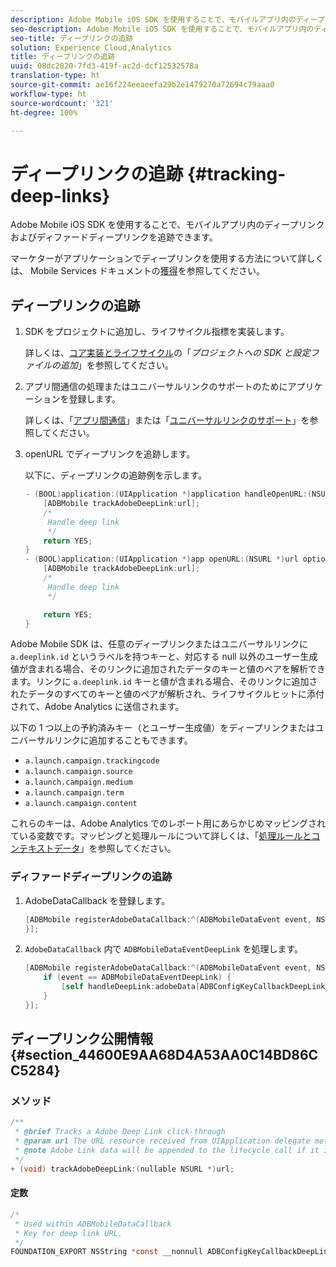 ```yaml
---
description: Adobe Mobile iOS SDK を使用することで、モバイルアプリ内のディープリンクおよびディファードディープリンクを追跡できます。
seo-description: Adobe Mobile iOS SDK を使用することで、モバイルアプリ内のディープリンクおよびディファードディープリンクを追跡できます。
seo-title: ディープリンクの追跡
solution: Experience Cloud,Analytics
title: ディープリンクの追跡
uuid: 08dc2820-7fd3-419f-ac2d-dcf12532578a
translation-type: ht
source-git-commit: ae16f224eeaeefa29b2e1479270a72694c79aaa0
workflow-type: ht
source-wordcount: '321'
ht-degree: 100%

---
```



# ディープリンクの追跡 {#tracking-deep-links}

Adobe Mobile iOS SDK を使用することで、モバイルアプリ内のディープリンクおよびディファードディープリンクを追跡できます。

マーケターがアプリケーションでディープリンクを使用する方法について詳しくは、 Mobile Services ドキュメントの[獲得](/help/ios/acquisition-main/acquisition.md)を参照してください。

## ディープリンクの追跡

1. SDK をプロジェクトに追加し、ライフサイクル指標を実装します。

   詳しくは、[コア実装とライフサイクル](/help/ios/getting-started/dev-qs.md)の「*プロジェクトへの SDK と設定ファイルの追加*」を参照してください。
1. アプリ間通信の処理またはユニバーサルリンクのサポートのためにアプリケーションを登録します。

   詳しくは、「[アプリ間通信](https://developer.apple.com/library/ios/documentation/iPhone/Conceptual/iPhoneOSProgrammingGuide/Inter-AppCommunication/Inter-AppCommunication.html#//apple_ref/doc/uid/TP40007072-CH6-SW10)」または「[ユニバーサルリンクのサポート](https://developer.apple.com/library/ios/documentation/General/Conceptual/AppSearch/UniversalLinks.html)」を参照してください。

1. openURL でディープリンクを追跡します。

   以下に、ディープリンクの追跡例を示します。

   ```objective-c
   - (BOOL)application:(UIApplication *)application handleOpenURL:(NSURL *)url { 
       [ADBMobile trackAdobeDeepLink:url]; 
       /* 
        Handle deep link 
        */ 
       return YES; 
   } 
   - (BOOL)application:(UIApplication *)app openURL:(NSURL *)url options:(NSDictionary<NSString *, id> *)options { 
       [ADBMobile trackAdobeDeepLink:url]; 
       /* 
        Handle deep link 
        */ 
   
       return YES; 
   }
   ```

Adobe Mobile SDK は、任意のディープリンクまたはユニバーサルリンクに `a.deeplink.id` というラベルを持つキーと、対応する null 以外のユーザー生成値が含まれる場合、そのリンクに追加されたデータのキーと値のペアを解析できます。リンクに `a.deeplink.id` キーと値が含まれる場合、そのリンクに追加されたデータのすべてのキーと値のペアが解析され、ライフサイクルヒットに添付されて、Adobe Analytics に送信されます。

以下の 1 つ以上の予約済みキー（とユーザー生成値）をディープリンクまたはユニバーサルリンクに追加することもできます。

* `a.launch.campaign.trackingcode`
* `a.launch.campaign.source`
* `a.launch.campaign.medium`
* `a.launch.campaign.term`
* `a.launch.campaign.content`

これらのキーは、Adobe Analytics でのレポート用にあらかじめマッピングされている変数です。マッピングと処理ルールについて詳しくは、「[処理ルールとコンテキストデータ](/help/ios/getting-started/proc-rules.md)」を参照してください。

### ディファードディープリンクの追跡

1. AdobeDataCallback を登録します。

   ```objective-c
   [ADBMobile registerAdobeDataCallback:^(ADBMobileDataEvent event, NSDictionary * _Nullable adobeData) { 
   }];
   ```

1. `AdobeDataCallback` 内で `ADBMobileDataEventDeepLink` を処理します。

   ```objective-c
   [ADBMobile registerAdobeDataCallback:^(ADBMobileDataEvent event, NSDictionary * _Nullable adobeData) { 
       if (event == ADBMobileDataEventDeepLink) { 
           [self handleDeepLink:adobeData[ADBConfigKeyCallbackDeepLink]]; 
       } 
   }];
   ```

## ディープリンク公開情報 {#section_44600E9AA68D4A53AA0C14BD86CC5284}

### メソッド

```objective-c
/** 
 * @brief Tracks a Adobe Deep Link click-through 
 * @param url The URL resource received from UIApplication delegate method. 
 * @note Adobe Link data will be appended to the lifecycle call if it is a launch event, otherwise an extra call will be sent. 
 */ 
+ (void) trackAdobeDeepLink:(nullable NSURL *)url;
```

#### 定数

```objective-c
/* 
 * Used within ADBMobileDataCallback 
 * Key for deep link URL. 
 */ 
FOUNDATION_EXPORT NSString *const __nonnull ADBConfigKeyCallbackDeepLink;
```

